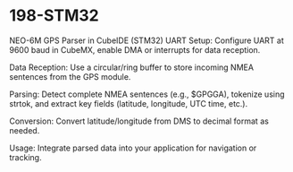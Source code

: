 # 198-STM32


NEO-6M GPS Parser in CubeIDE (STM32)
UART Setup: Configure UART at 9600 baud in CubeMX, enable DMA or interrupts for data reception.

Data Reception: Use a circular/ring buffer to store incoming NMEA sentences from the GPS module.

Parsing: Detect complete NMEA sentences (e.g., $GPGGA), tokenize using strtok, and extract key fields (latitude, longitude, UTC time, etc.).

Conversion: Convert latitude/longitude from DMS to decimal format as needed.

Usage: Integrate parsed data into your application for navigation or tracking.
